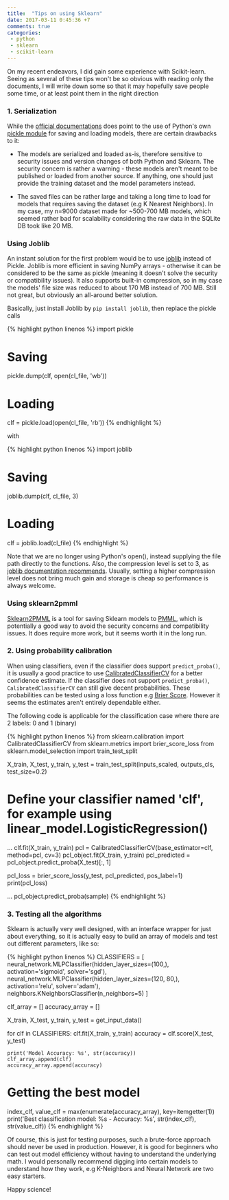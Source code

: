 ```yaml
---
title:  "Tips on using Sklearn"
date: 2017-03-11 0:45:36 +7
comments: true
categories:
 - python
 - sklearn
 - scikit-learn
---
```

On my recent endeavors, I did gain some experience with Scikit-learn. Seeing as several of these tips won't be so obvious with reading only the documents, I will write down some so that it may hopefully save people some time, or at least point them in the right direction

### 1. Serialization

While the [official documentations](http://scikit-learn.org/stable/modules/model_persistence.html) does point to the use of Python's own [pickle module](https://docs.python.org/3/library/pickle.html) for saving and loading models, there are certain drawbacks to it:

- The models are serialized and loaded as-is, therefore sensitive to security issues and version changes of both Python and Sklearn. The security concern is rather a warning - these models aren't meant to be published or loaded from another source. If anything, one should just provide the training dataset and the model parameters instead.

- The saved files can be rather large and taking a long time to load for models that requires saving the dataset (e.g K Nearest Neighbors). In my case, my n=9000 dataset made for ~500-700 MB models, which seemed rather bad for scalability considering the raw data in the SQLite DB took like 20 MB.

### Using Joblib

An instant solution for the first problem would be to use [joblib](https://pypi.python.org/pypi/joblib) instead of Pickle. Joblib is more efficient in saving NumPy arrays - otherwise it can be considered to be the same as pickle (meaning it doesn't solve the security or compatibility issues). It also supports built-in compression, so in my case the models' file size was reduced to about 170 MB instead of 700 MB. Still not great, but obviously an all-around better solution.

Basically, just install Joblib by `pip install joblib`, then replace the pickle calls

{% highlight python linenos %}
import pickle

# Saving
pickle.dump(clf, open(cl_file, 'wb'))

# Loading
clf = pickle.load(open(cl_file, 'rb'))
{% endhighlight %}

with

{% highlight python linenos %}
import joblib

# Saving
joblib.dump(clf, cl_file, 3)

# Loading
clf = joblib.load(cl_file)
{% endhighlight %}

Note that we are no longer using Python's open(), instead supplying the file path directly to the functions. Also, the compression level is set to 3, as [joblib documentation recommends](https://pythonhosted.org/joblib/generated/joblib.dump.html). Usually, setting a higher compression level does not bring much gain and storage is cheap so performance is always welcome.

### Using sklearn2pmml

[Sklearn2PMML](https://github.com/jpmml/sklearn2pmml) is a tool for saving Sklearn models to [PMML](https://en.wikipedia.org/wiki/Predictive_Model_Markup_Language), which is potentially a good way to avoid the security concerns and compatibility issues. It does require more work, but it seems worth it in the long run.

### 2. Using probability calibration

When using classifiers, even if the classifier does support `predict_proba()`, it is usually a good practice to use [CalibratedClassifierCV](http://scikit-learn.org/stable/modules/generated/sklearn.calibration.CalibratedClassifierCV.html) for a better confidence estimate. If the classifier does not support `predict_proba()`, `CalibratedClassifierCV` can still give decent probabilities. These probabilities can be tested using a loss function e.g [Brier Score](http://scikit-learn.org/stable/modules/generated/sklearn.metrics.brier_score_loss.html#sklearn.metrics.brier_score_loss). However it seems the estimates aren't entirely dependable either.

The following code is applicable for the classification case where there are 2 labels: 0 and 1 (binary)

{% highlight python linenos %}
from sklearn.calibration import CalibratedClassifierCV
from sklearn.metrics import brier_score_loss
from sklearn.model_selection import train_test_split

X_train, X_test, y_train, y_test = train_test_split(inputs_scaled, outputs_cls, test_size=0.2)

# Define your classifier named 'clf', for example using linear_model.LogisticRegression()
...
clf.fit(X_train, y_train)
pcl = CalibratedClassifierCV(base_estimator=clf, method=pcl, cv=3)
pcl_object.fit(X_train, y_train)
pcl_predicted = pcl_object.predict_proba(X_test)[:, 1]

pcl_loss = brier_score_loss(y_test, pcl_predicted, pos_label=1)
print(pcl_loss)

...
pcl_object.predict_proba(sample)
{% endhighlight %}

### 3. Testing all the algorithms

Sklearn is actually very well designed, with an interface wrapper for just about everything, so it is actually easy to build an array of models and test out different parameters, like so:

{% highlight python linenos %}
CLASSIFIERS = [
    neural_network.MLPClassifier(hidden_layer_sizes=(100,), activation='sigmoid', solver='sgd'),
    neural_network.MLPClassifier(hidden_layer_sizes=(120, 80,), activation='relu', solver='adam'),
    neighbors.KNeighborsClassifier(n_neighbors=5)
]

clf_array = []
accuracy_array = []

X_train, X_test, y_train, y_test = get_input_data()

for clf in CLASSIFIERS:
    clf.fit(X_train, y_train)
    accuracy = clf.score(X_test, y_test)

    print('Model Accuracy: %s', str(accuracy))
    clf_array.append(clf)
    accuracy_array.append(accuracy)

# Getting the best model
index_clf, value_clf = max(enumerate(accuracy_array), key=itemgetter(1))
print('Best classification model: %s - Accuracy: %s', str(index_clf), str(value_clf))
{% endhighlight %}

Of course, this is just for testing purposes, such a brute-force approach should never be used in production. However, it is good for beginners who can test out model efficiency without having to understand the underlying math. I would personally recommend digging into certain models to understand how they work, e.g K-Neighbors and Neural Network are two easy starters.

Happy science!
